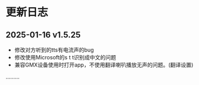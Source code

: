 # 更新日志

## 2025-01-16 v1.5.25

- 修改对方听到的tts有电流声的bug
- 修改使用Microsoft的s t t识别成中文的问题
- 兼容GMX设备使用时打开app，不使用翻译喇叭播放无声的问题。(翻译设置)

.........
